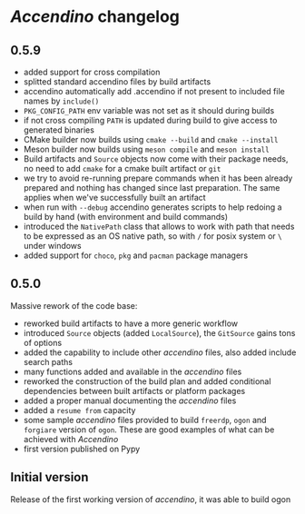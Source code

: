 # _Accendino_ changelog

## 0.5.9

* added support for cross compilation
* splitted standard accendino files by build artifacts
* accendino automatically add .accendino if not present to included file names by `include()`
* `PKG_CONFIG_PATH` env variable was not set as it should during builds
* if not cross compiling `PATH` is updated during build to give access to generated binaries
* CMake builder now builds using `cmake --build` and `cmake --install`
* Meson builder now builds using `meson compile` and `meson install`
* Build artifacts and `Source` objects now come with their package needs, no need to add `cmake` for a cmake built artifact or `git`
* we try to avoid re-running prepare commands when it has been already prepared and nothing has changed since last preparation. The same applies
  when we've successfully built an artifact
* when run with `--debug` accendino generates scripts to help redoing a build by hand (with environment and build commands)
* introduced the `NativePath` class that allows to work with path that needs to be expressed as an OS native path, so with `/` for
  posix system or `\` under windows
* added support for `choco`, `pkg` and `pacman` package managers


## 0.5.0
Massive rework of the code base:

* reworked build artifacts to have a more generic workflow
* introduced `Source` objects (added `LocalSource`), the `GitSource` gains tons of options
* added the capability to include other _accendino_ files, also added include search paths
* many functions added and available in the _accendino_ files
* reworked the construction of the build plan and added conditional dependencies between built artifacts or platform packages
* added a proper manual documenting the _accendino_ files
* added a `resume from` capacity
* some sample _accendino_ files provided to build `freerdp`, `ogon` and `forgiare` version of `ogon`. These
  are good examples of what can be achieved with _Accendino_
* first version published on Pypy

## Initial version
Release of the first working version of _accendino_, it was able to build ogon